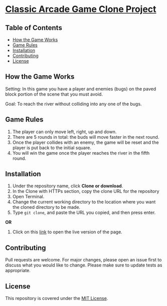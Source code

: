 # [Classic Arcade Game Clone Project](https://alfred-kctang.github.io/classic-arcade-game/)

## Table of Contents

* [How the Game Works](#howTheGameWorks)
* [Game Rules](#gameRules)
* [Installation](#installation)
* [Contributing](#contributing)
* [License](#license)

## How the Game Works

Setting:
In this game you have a player and enemies (bugs) on the paved block portion of the scene that you must avoid.

Goal:
To reach the river without colliding into any one of the bugs.

## Game Rules

1. The player can only move left, right, up and down.
2. There are 5 rounds in total: the buds will move faster in the next round.
3. Once the player collides with an enemy, the game will be reset and the player is put back to the initial square.
4. You will win the game once the player reaches the river in the fifth round.

## Installation

1. Under the repository name, click **Clone or download**.
2. In the Clone with HTTPs section, copy the clone URL for the repository
3. Open Terminal.
4. Change the current working directory to the location where you want the cloned directory to be made.
5. Type `git clone`, and paste the URL you copied, and then press enter.

**OR**

1. Click on this [link](https://alfred-kctang.github.io/Classic-Arcade-Game-Clone-Project/) to open the live version of the page.

## Contributing

Pull requests are welcome. For major changes, please open an issue first to discuss what you would like to change.
Please make sure to update tests as appropriate.

## License

This repository is covered under the [MIT License](https://choosealicense.com/licenses/mit/).
